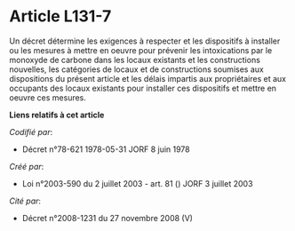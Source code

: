 # Article L131-7

Un décret détermine les exigences à respecter et les dispositifs à installer ou les mesures à mettre en oeuvre pour prévenir
les intoxications par le monoxyde de carbone dans les locaux existants et les constructions nouvelles, les catégories de
locaux et de constructions soumises aux dispositions du présent article et les délais impartis aux propriétaires et aux
occupants des locaux existants pour installer ces dispositifs et mettre en oeuvre ces mesures.

**Liens relatifs à cet article**

_Codifié par_:

  - Décret n°78-621 1978-05-31 JORF 8 juin 1978

_Créé par_:

  - Loi n°2003-590 du 2 juillet 2003 - art. 81 () JORF 3 juillet 2003

_Cité par_:

  - Décret n°2008-1231 du 27 novembre 2008 (V)
